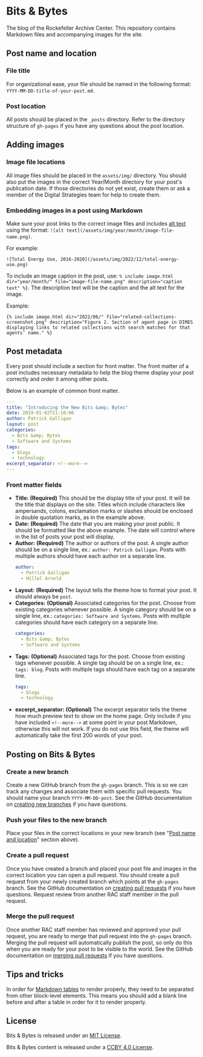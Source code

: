 # Bits & Bytes
The blog of the Rockefeller Archive Center. This repository contains Markdown files and accompanying images for the site.

## Post name and location

### File title
For organizational ease, your file should be named in the following format: `YYYY-MM-DD-title-of-your-post.md`.

### Post location
All posts should be placed in the `_posts` directory. Refer to the directory structure of `gh-pages` if you have any questions about the post location.

## Adding images
### Image file locations
All image files should be placed in the `assets/img/` directory. You should also put the images in the correct Year/Month directory for your post's publication date. If those directories do not yet exist, create them or ask a member of the Digital Strategies team for help to create them. 

### Embedding images in a post using Markdown
Make sure your post links to the correct image files and includes [alt text](https://webaim.org/techniques/alttext/) using the format: `![alt text](/assets/img/year/month/image-file-name.png)`.  

For example:
```
![Total Energy Use, 2016-2020](/assets/img/2022/12/total-energy-use.png)
```
To include an image caption in the post, use: `% include image.html dir="year/month/" file="image-file-name.png" description="caption text" %}`. The description text will be the caption and the alt text for the image.

Example:

```
{% include image.html dir="2022/06/" file="related-collections-screenshot.png" description="Figure 2. Section of agent page in DIMES displaying links to related collections with search matches for that agents’ name." %}
```


## Post metadata
Every post should include a section for front matter. The front matter of a post includes necessary metadata to help the blog theme display your post correctly and order it among other posts.

Below is an example of common front matter.

```yaml
---
title: "Introducing the New Bits &amp; Bytes"
date: 2019-01-02T11:10:00
author: Patrick Galligan
layout: post
categories:
  - Bits &amp; Bytes
  - Software and Systems
tags:
  - blogs
  - technology
excerpt_separator: <!--more-->
---
```

### Front matter fields

* **Title:** **(Required)** This should be the display title of your post. It will be the title that displays on the site. Titles which include characters like ampersands, colons, exclamation marks or slashes should be enclosed in double quotation marks, as in the example above.
* **Date:** **(Required)** The date that you are making your post public. It should be formatted like the above example. The date will control where in the list of posts your post will display.
* **Author:** **(Required)** The author or authors of the post. A single author should be on a single line, ex.: `author: Patrick Galligan`. Posts with multiple authors should have each author on a separate line.
    ```yaml
    author:
      - Patrick Galligan
      - Hillel Arnold
    ```
* **Layout:** **(Required)** The layout tells the theme how to format your post. It should always be `post`.
* **Categories:** **(Optional)** Associated categories for the post. Choose from existing categories whenever possible. A single category should be on a single line, ex.: `categories: Software and Systems`. Posts with multiple categories should have each category on a separate line.
    ```yaml
    categories:
      - Bits &amp; Bytes
      - Software and Systems
    ```
* **Tags:** **(Optional)** Associated tags for the post. Choose from existing tags whenever possible. A single tag should be on a single line, ex.: `tags: blog`. Posts with multiple tags should have each tag on a separate line.
    ```yaml
    tags:
      - blogs
      - technology
    ```
* **excerpt_separator:** **(Optional)** The excerpt separator tells the theme how much preview text to show on the home page. Only include if you have included `<!--more-->` at some point in your post Markdown, otherwise this will not work. If you do not use this field, the theme will automatically take the first 200 words of your post.

## Posting on Bits & Bytes

### Create a new branch
Create a new GitHub branch from the `gh-pages` branch. This is so we can track any changes and associate them with specific pull requests. You should name your branch `YYYY-MM-DD-post`. See the GitHub documentation on [creating new branches](https://help.github.com/en/articles/creating-and-deleting-branches-within-your-repository) if you have questions.

### Push your files to the new branch
Place your files in the correct locations in your new branch (see "[Post name and location](#post-name-and-location)" section above).

### Create a pull request
Once you have created a branch and placed your post file and images in the correct location you can open a pull request. You should create a pull request from your newly created branch which points at the `gh-pages` branch. See the GitHub documentation on [creating pull requests](https://help.github.com/en/articles/creating-a-pull-request) if you have questions. Request review from another RAC staff member in the pull request.

### Merge the pull request
Once another RAC staff member has reviewed and approved your pull request, you are ready to merge that pull request into the `gh-pages` branch. Merging the pull request will automatically publish the post, so only do this when you are ready for your post to be visible to the world. See the GitHub documentation on [merging pull requests](https://help.github.com/en/articles/merging-a-pull-request) if you have questions.

## Tips and tricks
In order for [Markdown tables](https://docs.github.com/en/get-started/writing-on-github/working-with-advanced-formatting/organizing-information-with-tables) to render properly, they need to be separated from other block-level elements. This means you should add a blank line before and after a table in order for it to render properly.

## License

Bits &amp; Bytes is released under an [MIT License](LICENSE).

Bits &amp; Bytes content is released under a [CCBY 4.0 License](LICENSE-CCBY-4.0.md).
